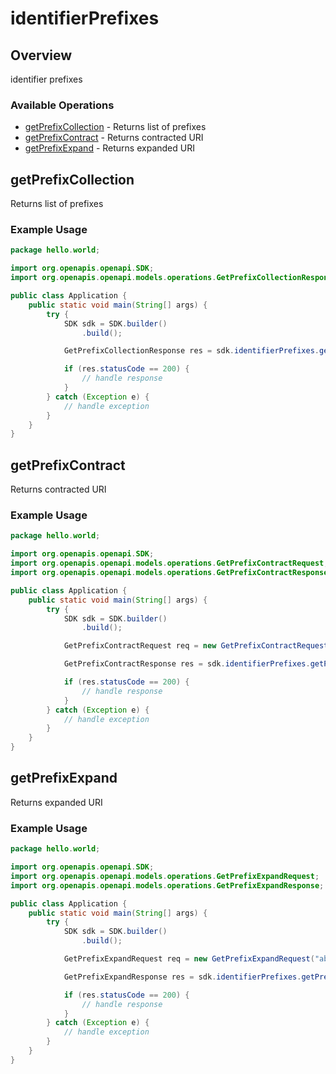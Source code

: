 # identifierPrefixes

## Overview

identifier prefixes

### Available Operations

* [getPrefixCollection](#getprefixcollection) - Returns list of prefixes
* [getPrefixContract](#getprefixcontract) - Returns contracted URI
* [getPrefixExpand](#getprefixexpand) - Returns expanded URI

## getPrefixCollection

Returns list of prefixes

### Example Usage

```java
package hello.world;

import org.openapis.openapi.SDK;
import org.openapis.openapi.models.operations.GetPrefixCollectionResponse;

public class Application {
    public static void main(String[] args) {
        try {
            SDK sdk = SDK.builder()
                .build();

            GetPrefixCollectionResponse res = sdk.identifierPrefixes.getPrefixCollection();

            if (res.statusCode == 200) {
                // handle response
            }
        } catch (Exception e) {
            // handle exception
        }
    }
}
```

## getPrefixContract

Returns contracted URI

### Example Usage

```java
package hello.world;

import org.openapis.openapi.SDK;
import org.openapis.openapi.models.operations.GetPrefixContractRequest;
import org.openapis.openapi.models.operations.GetPrefixContractResponse;

public class Application {
    public static void main(String[] args) {
        try {
            SDK sdk = SDK.builder()
                .build();

            GetPrefixContractRequest req = new GetPrefixContractRequest("fugit");            

            GetPrefixContractResponse res = sdk.identifierPrefixes.getPrefixContract(req);

            if (res.statusCode == 200) {
                // handle response
            }
        } catch (Exception e) {
            // handle exception
        }
    }
}
```

## getPrefixExpand

Returns expanded URI

### Example Usage

```java
package hello.world;

import org.openapis.openapi.SDK;
import org.openapis.openapi.models.operations.GetPrefixExpandRequest;
import org.openapis.openapi.models.operations.GetPrefixExpandResponse;

public class Application {
    public static void main(String[] args) {
        try {
            SDK sdk = SDK.builder()
                .build();

            GetPrefixExpandRequest req = new GetPrefixExpandRequest("ab");            

            GetPrefixExpandResponse res = sdk.identifierPrefixes.getPrefixExpand(req);

            if (res.statusCode == 200) {
                // handle response
            }
        } catch (Exception e) {
            // handle exception
        }
    }
}
```
